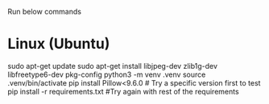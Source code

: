 Run below commands 

# Linux (Ubuntu)
sudo apt-get update
sudo apt-get install libjpeg-dev zlib1g-dev libfreetype6-dev pkg-config
python3 -m venv .venv
source .venv/bin/activate
pip install Pillow<9.6.0  # Try a specific version first to test
pip install -r requirements.txt #Try again with rest of the requirements
